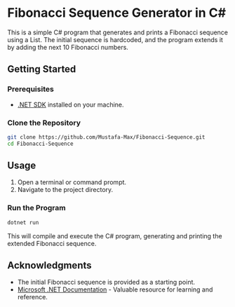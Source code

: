 # Fibonacci Sequence Generator in C#

This is a simple C# program that generates and prints a Fibonacci sequence using a List. The initial sequence is hardcoded, and the program extends it by adding the next 10 Fibonacci numbers.

## Getting Started

### Prerequisites

- [.NET SDK](https://dotnet.microsoft.com/download) installed on your machine.

### Clone the Repository

```bash
git clone https://github.com/Mustafa-Max/Fibonacci-Sequence.git
cd Fibonacci-Sequence
```

## Usage

1. Open a terminal or command prompt.
2. Navigate to the project directory.

### Run the Program

```bash
dotnet run
```

This will compile and execute the C# program, generating and printing the extended Fibonacci sequence.

## Acknowledgments

- The initial Fibonacci sequence is provided as a starting point.
- [Microsoft .NET Documentation](https://docs.microsoft.com/en-us/dotnet/) - Valuable resource for learning and reference.
